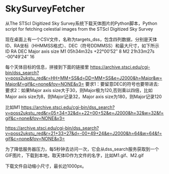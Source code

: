 # SkySurveyFetcher
从The STScI Digitized Sky Survey系统下载天体图片的Python脚本，Python script for fetching celestial images from the STScI Digitized Sky Survey


现在桌面上有一个CSV文件，名称为targets_dss，包含四列数据，分别是天体ID、RA坐标（HHMMSS格式）、DEC（符号DDMMSS）和最大尺寸，如下所示
ID	RA	DEC	Major axis size
M1	05h34m32s	+22°00′52″	8
M2	21h33m27s	-00°49′24″	16

每个天体目标的信息，拼接到下面的链接里
https://archive.stsci.edu/cgi-bin/dss_search?v=poss2ukstu_red&r=HH+MM+SS&d=DD+MM+SS&e=J2000&h=Major&w=Major&f=gif&c=none&fov=NONE&v3=
要求1：要留意DEC的符号也要带进去:
要求2：如果Major axis size大于30，则Major极为120,否则乘以四倍，比如Major axis size为8，则Major记录32，Major axis size为180，则Major记录120

比如M1
https://archive.stsci.edu/cgi-bin/dss_search?v=poss2ukstu_red&r=05+34+32&d=+22+00+52&e=J2000&h=32&w=32&f=gif&c=none&fov=NONE&v3=

https://archive.stsci.edu/cgi-bin/dss_search?v=poss2ukstu_red&r=21+33+27&d=-00+49+24&e=J2000&h=64&w=64&f=gif&c=none&fov=NONE&v3=


为了降低服务器压力，每5秒钟去访问一次，它会从dss_search服务获取到一个GIF图片，下载到本地，取天体ID作为文件的名字，比如M1.gif、M2.gif

下载文件自动缩小尺寸，最长边1000px。